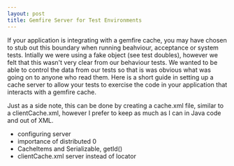 ```yaml
---
layout: post
title: Gemfire Server for Test Environments
---
```


If your application is integrating with a gemfire cache, you may have chosen to stub out this boundary when running beahviour, acceptance or system tests. Intially we were using a fake object (see test doubles), however we felt that this wasn't very clear from our behaviour tests. We wanted to be able to control the data from our tests so that is was obvious what was going on to anyone who read them. Here is a short guide in setting up a cache server to allow your tests to exercise the code in your application that interacts with a gemfire cache.

Just as a side note, this can be done by creating a cache.xml file, similar to a clientCache.xml, however I prefer to keep as much as I can in Java code and out of XML.


- configuring server
- importance of distributed 0
- CacheItems and Serializable, getId()
- clientCache.xml server instead of locator
